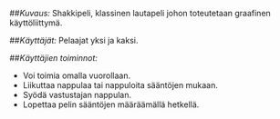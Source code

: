 ##*Kuvaus:*
Shakkipeli, klassinen lautapeli johon toteutetaan graafinen käyttöliittymä.

##*Käyttäjät:*
Pelaajat yksi ja kaksi.

##*Käyttäjien toiminnot:*
 * Voi toimia omalla vuorollaan.
  * Liikuttaa nappulaa tai nappuloita sääntöjen mukaan.
  * Syödä vastustajan nappulan.
  * Lopettaa pelin sääntöjen määräämällä hetkellä.
